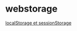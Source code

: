 # webstorage

[localStorage et sessionStorage](http://www.alsacreations.com/article/lire/1402-web-storage-localstorage-sessionstorage.html)
